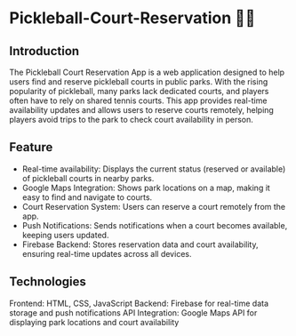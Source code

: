 # Pickleball-Court-Reservation 🎾🏓

## Introduction
The Pickleball Court Reservation App is a web application designed to help users find and reserve pickleball courts in public parks. With the rising popularity of pickleball, many parks lack dedicated courts, and players often have to rely on shared tennis courts. This app provides real-time availability updates and allows users to reserve courts remotely, helping players avoid trips to the park to check court availability in person.

## Feature
- Real-time availability: Displays the current status (reserved or available) of pickleball courts in nearby parks.
- Google Maps Integration: Shows park locations on a map, making it easy to find and navigate to courts.
- Court Reservation System: Users can reserve a court remotely from the app.
- Push Notifications: Sends notifications when a court becomes available, keeping users updated.
- Firebase Backend: Stores reservation data and court availability, ensuring real-time updates across all devices.

## Technologies
Frontend: HTML, CSS, JavaScript
Backend: Firebase for real-time data storage and push notifications
API Integration: Google Maps API for displaying park locations and court availability
